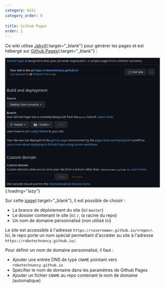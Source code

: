 ```yaml
---
category: Wiki
category_order: 6

title: Github Pages
order: 1
---
```


Ce wiki utilise [Jekyll](https://jekyllrb.com/){:target="_blank"} pour générer les pages et est hébergé sur [Github Pages](https://pages.github.com/){:target="_blank"} :

![Github Pages](/images/wiki/github_pages.webp){:loading="lazy"}

Sur cette [page](https://github.com/RobotechNancy/robotechnancy.github.io/settings/pages){:target="_blank"}, il est possible de choisir :
- La brance de déploiement du site (ici `master`)
- Le dossier contenant le site (ici `/`, la racine du repo)
- Un nom de domaine personnalisé (non utilisé ici)

Le site est accessible à l'adresse `https://<username>.github.io/<repo>/`.
Ici, le repo porte un nom spécial permettant d'accéder au site à l'adresse `https://robotechnancy.github.io/`.

Pour définir un nom de domaine personnalisé, il faut :
- Ajouter une entrée DNS de type `CNAME` pointant vers `robotechnancy.github.io`
- Spécifier le nom de domaine dans les paramètres de Github Pages
- Ajouter un fichier `CNAME` au repo contenant le nom de domaine (automatique)